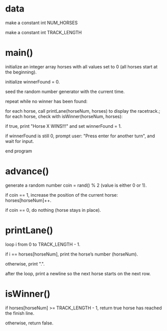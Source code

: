 # data
make a constant int NUM_HORSES

make a constant int TRACK_LENGTH

# main()
initialize an integer array horses with all values set to 0 (all horses start at the beginning).

initialize winnerFound = 0.

seed the random number generator with the current time.

repeat while no winner has been found:

for each horse, call printLane(horseNum, horses) to display the racetrack.;
for each horse, check with isWinner(horseNum, horses):

if true, print "Horse X WINS!!!" and set winnerFound = 1.

if winnerFound is still 0, prompt user: "Press enter for another turn", and wait for input.

end program

# advance()
generate a random number coin = rand() % 2 (value is either 0 or 1).

if coin == 1, increase the position of the current horse: horses[horseNum]++.

if coin == 0, do nothing (horse stays in place).

# printLane()
loop i from 0 to TRACK_LENGTH - 1.

if i == horses[horseNum], print the horse’s number (horseNum).

otherwise, print ".".

after the loop, print a newline so the next horse starts on the next row.

# isWinner()
if horses[horseNum] >= TRACK_LENGTH - 1, return true horse has reached the finish line.

otherwise, return false.
